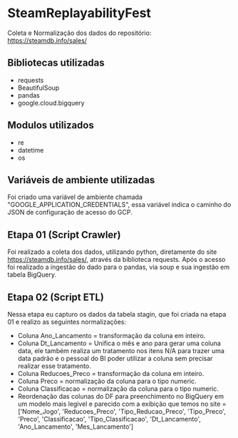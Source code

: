 # SteamReplayabilityFest
Coleta e Normalização dos dados do repositório: https://steamdb.info/sales/

## Bibliotecas utilizadas
- requests
- BeautifulSoup
- pandas
- google.cloud.bigquery

## Modulos utilizados
- re
- datetime
- os

## Variáveis de ambiente utilizadas
Foi criado uma variável de ambiente chamada "GOOGLE_APPLICATION_CREDENTIALS", essa variável indica o caminho do JSON de configuração de acesso do GCP.

## Etapa 01 (Script Crawler)
Foi realizado a coleta dos dados, utilizando python, diretamente do site https://steamdb.info/sales/, através da biblioteca requests. Após o acesso foi realizado a ingestão do dado para o pandas, via soup e sua ingestão em tabela BigQuery.

## Etapa 02 (Script ETL)
Nessa etapa eu capturo os dados da tabela stagin, que foi criada na etapa 01 e realizo as seguintes normalizações:
  - Coluna Ano_Lancamento = transformação da coluna em inteiro.
  - Coluna Dt_Lancamento = Unifica o mês e ano para gerar uma coluna data, ele também realiza um tratamento nos itens N/A para trazer uma data padrão e o pessoal do BI poder utilizar a coluna sem precisar realizar esse tratamento.
  - Coluna Reducoes_Preco = transformação da coluna em inteiro.
  - Coluna Preco = normalização da coluna para o tipo numeric.
  - Coluna Classificacao = normalização da coluna para o tipo numeric.
  - Reordenação das colunas do DF para preenchimento no BigQuery em um modelo mais legivel e parecido com a exibição que temos no site = ['Nome_Jogo', 'Reducoes_Preco', 'Tipo_Reducao_Preco', 'Tipo_Preco', 'Preco', 'Classificacao', 'Tipo_Classificacao', 'Dt_Lancamento', 'Ano_Lancamento', 'Mes_Lancamento']
